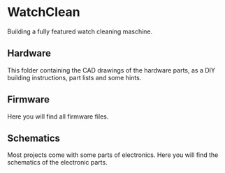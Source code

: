 # WatchClean

Building a fully featured watch cleaning maschine. 

## Hardware

This folder containing the CAD drawings of the hardware parts, as a DIY building instructions, part lists and some hints.

## Firmware

Here you will find all firmware files. 

## Schematics

Most projects come with some parts of electronics. Here you will find the schematics of the electronic parts. 